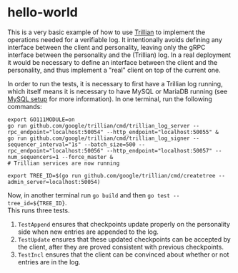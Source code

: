 # hello-world
This is a very basic example of how to use
[Trillian](http://github.com/google/trillian) to implement the operations
needed for a verifiable log.  It intentionally avoids
defining any interface between the client and personality, leaving only the
gRPC interface between the personality and the (Trillian) log.  In a real
deployment it would be necessary to define an interface between the client
and the personality, and thus implement a "real" client on top of the
current one.

In order to run the tests, it is necessary to first have a Trillian log
running, which itself means it is necessary to have MySQL or MariaDB
running (see [MySQL
setup](http://github.com/google/trillian#mysqlsetup) for more
information).  In one terminal, run the following commands:

```
export GO111MODULE=on
go run github.com/google/trillian/cmd/trillian_log_server --rpc_endpoint="localhost:50054" --http_endpoint="localhost:50055" &
go run github.com/google/trillian/cmd/trillian_log_signer --sequencer_interval="1s" --batch_size=500 --rpc_endpoint="localhost:50056" --http_endpoint="localhost:50057" --num_sequencers=1 --force_master &
# Trillian services are now running

export TREE_ID=$(go run github.com/google/trillian/cmd/createtree --admin_server=localhost:50054)
```

Now, in another terminal run `go build` and then `go test --tree_id=${TREE_ID}`.  
This runs three tests. 
1. `TestAppend` ensures that checkpoints update properly on the
personality side when new entries are appended to the log.
2. `TestUpdate` ensures that these updated checkpoints can be accepted by the 
client, after they are proved consistent with previous checkpoints.
3. `TestIncl` ensures that the client can be convinced about whether or not 
entries are in the log.
